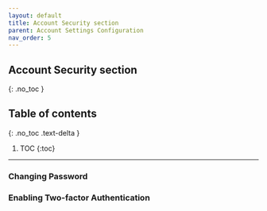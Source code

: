 ```yaml
---
layout: default
title: Account Security section
parent: Account Settings Configuration
nav_order: 5
---
```


## Account Security section
{: .no_toc }

## Table of contents
{: .no_toc .text-delta }

1. TOC
{:toc}

---

### Changing Password

### Enabling Two-factor Authentication
